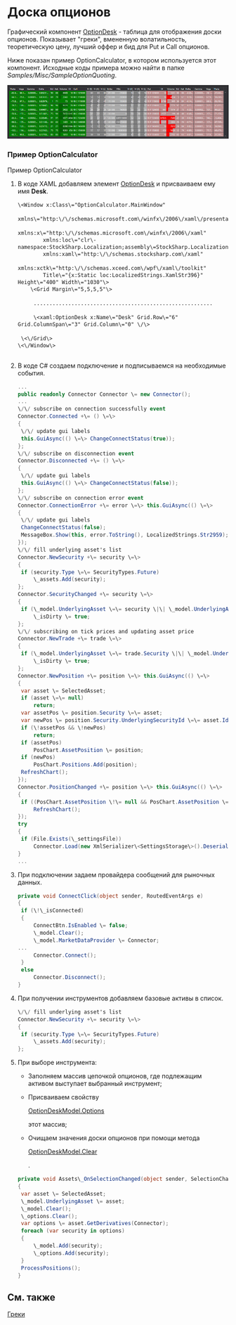 # Доска опционов

Графический компонент [OptionDesk](../api/StockSharp.Xaml.OptionDesk.html) \- таблица для отображения доски опционов. Показывает "греки", вмененную волатильность, теоретическую цену, лучший оффер и бид для Put и Call опционов. 

Ниже показан пример OptionCalculator, в котором используется этот компонент. Исходные коды примера можно найти в папке *Samples\/Misc\/SampleOptionQuoting*. 

![option desk](../images/option_desk.png)

### Пример OptionCalculator

Пример OptionCalculator

1. В коде XAML добавляем элемент [OptionDesk](../api/StockSharp.Xaml.OptionDesk.html) и присваиваем ему имя **Desk**.

   ```xaml
   \<Window x:Class\="OptionCalculator.MainWindow"
           xmlns\="http:\/\/schemas.microsoft.com\/winfx\/2006\/xaml\/presentation"
           xmlns:x\="http:\/\/schemas.microsoft.com\/winfx\/2006\/xaml"
           xmlns:loc\="clr\-namespace:StockSharp.Localization;assembly\=StockSharp.Localization"
           xmlns:xaml\="http:\/\/schemas.stocksharp.com\/xaml"
           xmlns:xctk\="http:\/\/schemas.xceed.com\/wpf\/xaml\/toolkit"
           Title\="{x:Static loc:LocalizedStrings.XamlStr396}" Height\="400" Width\="1030"\>
       \<Grid Margin\="5,5,5,5"\>
       
   	    .........................................................
   	    
   	    \<xaml:OptionDesk x:Name\="Desk" Grid.Row\="6" Grid.ColumnSpan\="3" Grid.Column\="0" \/\>
       
   	\<\/Grid\>
   \<\/Window\>
   	  				
   ```
2. В коде C\# создаем подключение и подписываемся на необходимые события. 

   ```cs
   ...                 
   public readonly Connector Connector \= new Connector();
   ...                 
   \/\/ subscribe on connection successfully event
   Connector.Connected +\= () \=\>
   {
   	\/\/ update gui labels
   	this.GuiAsync(() \=\> ChangeConnectStatus(true));
   };
   \/\/ subscribe on disconnection event
   Connector.Disconnected +\= () \=\>
   {
   	\/\/ update gui labels
   	this.GuiAsync(() \=\> ChangeConnectStatus(false));
   };
   \/\/ subscribe on connection error event
   Connector.ConnectionError +\= error \=\> this.GuiAsync(() \=\>
   {
   	\/\/ update gui labels
   	ChangeConnectStatus(false);
   	MessageBox.Show(this, error.ToString(), LocalizedStrings.Str2959);
   });
   \/\/ fill underlying asset's list
   Connector.NewSecurity +\= security \=\>
   {
   	if (security.Type \=\= SecurityTypes.Future)
   		\_assets.Add(security);
   };
   Connector.SecurityChanged +\= security \=\>
   {
   	if (\_model.UnderlyingAsset \=\= security \|\| \_model.UnderlyingAsset.Id \=\= security.UnderlyingSecurityId)
   		\_isDirty \= true;
   };
   \/\/ subscribing on tick prices and updating asset price
   Connector.NewTrade +\= trade \=\>
   {
   	if (\_model.UnderlyingAsset \=\= trade.Security \|\| \_model.UnderlyingAsset.Id \=\= trade.Security.UnderlyingSecurityId)
   		\_isDirty \= true;
   };
   Connector.NewPosition +\= position \=\> this.GuiAsync(() \=\>
   {
   	var asset \= SelectedAsset;
   	if (asset \=\= null)
   		return;
   	var assetPos \= position.Security \=\= asset;
   	var newPos \= position.Security.UnderlyingSecurityId \=\= asset.Id;
   	if (\!assetPos && \!newPos)
   		return;
   	if (assetPos)
   		PosChart.AssetPosition \= position;
   	if (newPos)
   		PosChart.Positions.Add(position);
   	RefreshChart();
   });
   Connector.PositionChanged +\= position \=\> this.GuiAsync(() \=\>
   {
   	if ((PosChart.AssetPosition \!\= null && PosChart.AssetPosition \=\= position) \|\| PosChart.Positions.Cache.Contains(position))
   		RefreshChart();
   });
   try
   {
   	if (File.Exists(\_settingsFile))
   		Connector.Load(new XmlSerializer\<SettingsStorage\>().Deserialize(\_settingsFile));
   }
   ...
   ```
3. При подключении задаем провайдера сообщений для рыночных данных.

   ```cs
   private void ConnectClick(object sender, RoutedEventArgs e)
   {
   	if (\!\_isConnected)
   	{
   		ConnectBtn.IsEnabled \= false;
   		\_model.Clear();
   		\_model.MarketDataProvider \= Connector;
   ...
   		Connector.Connect();
   	}
   	else
   		Connector.Disconnect();
   }
   ```
4. При получении инструментов добавляем базовые активы в список.

   ```cs
   \/\/ fill underlying asset's list
   Connector.NewSecurity +\= security \=\>
   {
   	if (security.Type \=\= SecurityTypes.Future)
   		\_assets.Add(security);
   };
   ```
5. При выборе инструмента:
   - Заполняем массив цепочкой опционов, где подлежащим активом выступает выбранный инструмент;
   - Присваиваем свойству 

     [OptionDeskModel.Options](../api/StockSharp.Xaml.OptionDeskModel.Options.html)

      этот массив;
   - Очищаем значения доски опционов при помощи метода 

     [OptionDeskModel.Clear](../api/StockSharp.Xaml.OptionDeskModel.Clear.html)

     .
   ```cs
   private void Assets\_OnSelectionChanged(object sender, SelectionChangedEventArgs e)
   {
   	var asset \= SelectedAsset;
   	\_model.UnderlyingAsset \= asset;
   	\_model.Clear();
   	\_options.Clear();
   	var options \= asset.GetDerivatives(Connector);
   	foreach (var security in options)
   	{
   		\_model.Add(security);
   		\_options.Add(security);
   	}
   	ProcessPositions();
   }
   ```

## См. также

[Греки](OptionsGreeks.md)
